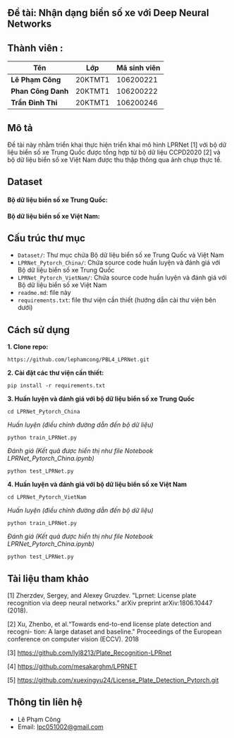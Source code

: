 ## Đề tài: Nhận dạng biển số xe với Deep Neural Networks
## Thành viên :

| **Tên**              | **Lớp**               | **Mã sinh viên**          |
|-------------------    |-------------------------|--------------------------|
| **Lê Phạm Công**    | 20KTMT1                 | 106200221                |
| **Phan Công Danh**       | 20KTMT1                 | 106200222                |
| **Trần Đình Thi**    | 20KTMT1                 | 106200246                |

## Mô tả

Đề tài này nhằm triển khai thực hiện triển khai mô hình LPRNet [1] với bộ dữ liệu biển số xe Trung Quốc được tổng hợp từ bộ dữ liệu CCPD2020 [2] và bộ dữ liệu biển số xe Việt Nam được thu thập thông qua ảnh chụp thực tế.

## Dataset
#### Bộ dữ liệu biển số xe Trung Quốc:
#### Bộ dữ liệu biển số xe Việt Nam:

## Cấu trúc thư mục

- `Dataset/`: Thư mục chứa Bộ dữ liệu biển số xe Trung Quốc và Việt Nam
- `LPRNet_Pytorch_China/`: Chứa source code huấn luyện và đánh giá với Bộ dữ liệu biển số xe Trung Quốc 
- `LPRNet_Pytorch_VietNam/`: Chứa source code huấn luyện và đánh giá với Bộ dữ liệu biển số xe Việt Nam
- `readme.md`: file này
- `requirements.txt`: file thư viện cần thiết (hướng dẫn cài thư viện bên dưới)
## Cách sử dụng

**1. Clone repo:**

```
https://github.com/lephamcong/PBL4_LPRNet.git
```

**2. Cài đặt các thư viện cần thiết:**

```
pip install -r requirements.txt
```
**3. Huấn luyện và đánh giá với bộ dữ liệu biển số xe Trung Quốc**
```
cd LPRNet_Pytorch_China
```
*Huấn luyện (điều chỉnh đường dẫn đến bộ dữ liệu)*
```
python train_LPRNet.py
```
*Đánh giá (Kết quả được hiển thị như file Notebook LPRNet_Pytorch_China.ipynb)*
```
python test_LPRNet.py
```
**4. Huấn luyện và đánh giá với bộ dữ liệu biển số xe Việt Nam**
```
cd LPRNet_Pytorch_VietNam
```
*Huấn luyện (điều chỉnh đường dẫn đến bộ dữ liệu)*
```
python train_LPRNet.py
```
*Đánh giá (Kết quả được hiển thị như file Notebook LPRNet_Pytorch_China.ipynb)*
```
python test_LPRNet.py
```
## Tài liệu tham khảo

[1] Zherzdev, Sergey, and Alexey Gruzdev. "Lprnet: License plate recognition via deep neural networks." arXiv preprint arXiv:1806.10447 (2018).

[2] Xu, Zhenbo, et al.“Towards end-to-end license plate detection and recogni-
tion: A large dataset and baseline." Proceedings of the European conference on
computer vision (ECCV). 2018

[3] https://github.com/lyl8213/Plate_Recognition-LPRnet

[4] https://github.com/mesakarghm/LPRNET

[5] https://github.com/xuexingyu24/License_Plate_Detection_Pytorch.git

## Thông tin liên hệ
- Lê Phạm Công
- Email: lpc051002@gmail.com


